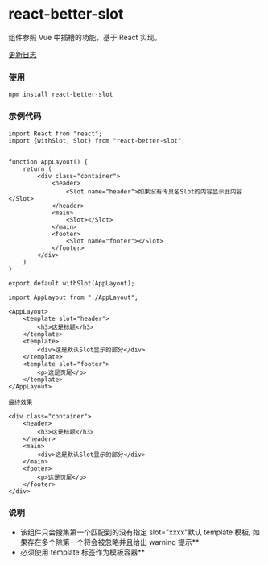 # react-better-slot

组件参照 Vue 中插槽的功能，基于 React 实现。

[更新日志](https://github.com/ghostjzf/react-better-slot/blob/master/CHANGELOG.md)

### 使用

```
npm install react-better-slot
```

### 示例代码

```
import React from "react";
import {withSlot, Slot} from "react-better-slot";


function AppLayout() {
    return (
        <div class="container">
            <header>
                <Slot name="header">如果没有传具名Slot的内容显示此内容</Slot>
            </header>
            <main>
                <Slot></Slot>
            </main>
            <footer>
                <Slot name="footer"></Slot>
            </footer>
        </div>
    )
}

export default withSlot(AppLayout);
```

```
import AppLayout from "./AppLayout";

<AppLayout>
    <template slot="header">
        <h3>这是标题</h3>
    </template>
    <template>
        <div>这是默认Slot显示的部分</div>
    </template>
    <template slot="footer">
        <p>这是页尾</p>
    </template>
</AppLayout>
```

```
最终效果

<div class="container">
    <header>
        <h3>这是标题</h3>
    </header>
    <main>
        <div>这是默认Slot显示的部分</div>
    </main>
    <footer>
        <p>这是页尾</p>
    </footer>
</div>
```

### 说明

-   该组件只会搜集第一个匹配到的没有指定 slot="xxxx"默认 template 模板, 如果存在多个除第一个将会被忽略并且给出 warning 提示\*\*
-   必须使用 template 标签作为模板容器\*\*
